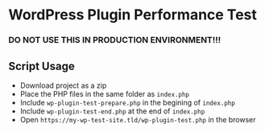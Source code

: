 # WordPress Plugin Performance Test
### DO NOT USE THIS IN PRODUCTION ENVIRONMENT!!!

## Script Usage
- Download project as a zip
- Place the PHP files in the same folder as `index.php`
- Include `wp-plugin-test-prepare.php` in the begining of `index.php`
- Include `wp-plugin-test-end.php` at the end of `index.php`
- Open `https://my-wp-test-site.tld/wp-plugin-test.php` in the browser
